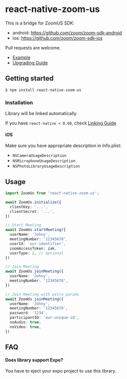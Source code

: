 
# react-native-zoom-us

This is a bridge for ZoomUS SDK:
- android: https://github.com/zoom/zoom-sdk-android
- ios: https://github.com/zoom/zoom-sdk-ios

Pull requests are welcome.

- [Example](https://github.com/mieszko4/react-native-zoom-us-test)
- [Upgrading Guide](https://github.com/mieszko4/react-native-zoom-us/tree/master/docs/UPGRADING.md)

## Getting started

`$ npm install react-native-zoom-us`

### Installation

Library will be linked automatically. 

If you have `react-native < 0.60`, check [Linking Guide](https://github.com/mieszko4/react-native-zoom-us/tree/master/docs/LINKING.md)

#### iOS
Make sure you have appropriate description in Info.plist:
* `NSCameraUsageDescription`
* `NSMicrophoneUsageDescription`
* `NSPhotoLibraryUsageDescription`

## Usage
```typescript
import ZoomUs from 'react-native-zoom-us';

await ZoomUs.initialize({
  clientKey: '...',
  clientSecret: '...',
})

// Start Meeting
await ZoomUs.startMeeting({
  userName: 'Johny',
  meetingNumber: '12345678',
  userId: 'our-identifier',
  zoomAccessToken: zak,
  userType: 2, // optional
})

// Join Meeting
await ZoomUs.joinMeeting({
  userName: 'Johny',
  meetingNumber: '12345678',
})

// Join Meeting with extra params
await ZoomUs.joinMeeting({
  userName: 'Johny',
  meetingNumber: '12345678',
  password: '1234',
  participantID: 'our-unique-id',
  noAudio: true,
  noVideo: true,
})
```


## FAQ

#### Does library support Expo?
You have to eject your expo project to use this library.
